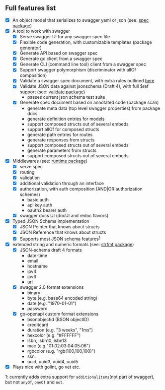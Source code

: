 ## Full features list

- [x] An object model that serializes to swagger yaml or json (see: [spec package](https://github.com/go-openapi/spec))
- [x] A tool to work with swagger
  - [x] Serve swagger UI for any swagger spec file
  - [x] Flexible code generation, with customizable templates (package generator)
  - [x] Generate API based on swagger spec
  - [x] Generate go client from a swagger spec
  - [x] Generate CLI (command line tool) client from a swagger spec
  - [x] Support swagger polymorphism (discriminator with allOf composition)
  - [x] Validate a swagger spec document, with extra rules outlined [here](usage/validate.md)
  - [x] Validate JSON data against jsonschema (Draft 4), with full $ref support (see: [validate package](https://github.com/circl-dev/validate))
    - passes current json schema test suite
  - [x] Generate spec document based on annotated code (package scan)
    - generate meta data (top level swagger properties) from package docs
    - generate definition entries for models
    - support composed structs out of several embeds
    - support allOf for composed structs
    - generate path entries for routes
    - generate responses from structs
    - support composed structs out of several embeds
    - generate parameters from structs
    - support composed structs out of several embeds
- [x] Middlewares (see: [runtime package](https://github.com/circl-dev/runtime))
  - [x] serve spec
  - [x] routing
  - [x] validation
  - [x] additional validation through an interface
  - [x] authorization, with auth composition (AND|OR authorization schemes)
    - basic auth
    - api key auth
    - oauth2 bearer auth
  - [x] swagger docs UI (docUI and redoc flavors)
- [x] Typed JSON Schema implementation
  - [x] JSON Pointer that knows about structs
  - [x] JSON Reference that knows about structs
  - [x] Supports most JSON schema features<sup>[1](#footnote1)</sup>
- [x] extended string and numeric formats (see: [strfmt package](https://github.com/go-openapi/strfmt))
  - [x] JSON-schema draft 4 formats
    - date-time
    - email
    - hostname
    - ipv4
    - ipv6
    - uri
  - [x] swagger 2.0 format extensions
    - binary
    - byte (e.g. base64 encoded string)
    - date (e.g. "1970-01-01")
    - password
  - [x] go-openapi custom format extensions
    - bsonobjectid (BSON objectID)
    - creditcard
    - duration (e.g. "3 weeks", "1ms")
    - hexcolor (e.g. "#FFFFFF")
    - isbn, isbn10, isbn13
    - mac (e.g "01:02:03:04:05:06")
    - rgbcolor (e.g. "rgb(100,100,100)")
    - ssn
    - uuid, uuid3, uuid4, uuid5
- [x] Plays nice with golint, go vet etc.

<a name="footnote1">1</a>: currently adds extra support for `additionalItems`(not part of swagger), but not `anyOf`, `oneOf` and `not`.
